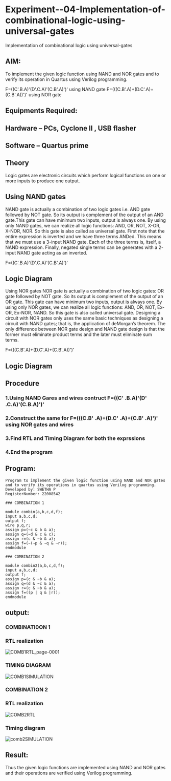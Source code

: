 # Experiment--04-Implementation-of-combinational-logic-using-universal-gates
Implementation of combinational logic using universal-gates
 
## AIM:
To implement the given logic function using NAND and NOR gates and to verify its operation in Quartus using Verilog programming.

F=((C'.B.A)'(D'.C.A)'(C.B'.A)')' using NAND gate
F=(((C.B'.A)+(D.C'.A)+(C.B'.A))')' using NOR gate
## Equipments Required:
## Hardware – PCs, Cyclone II , USB flasher
## Software – Quartus prime


## Theory 

Logic gates are electronic circuits which perform logical functions on one or more inputs to produce one output. 

## Using NAND gates
NAND gate is actually a combination of two logic gates i.e. AND gate followed by NOT gate. So its output is complement of the output of an AND gate.This gate can have minimum two inputs, output is always one. By using only NAND gates, we can realize all logic functions: AND, OR, NOT, X-OR, X-NOR, NOR. So this gate is also called as universal gate. First note that the entire expression is inverted and we have three terms ANDed. This means that we must use a 3-input NAND gate. Each of the three terms is, itself, a NAND expression. Finally, negated single terms can be generates with a 2-input NAND gate acting as an inverted.

F=((C'.B.A)'(D'.C.A)'(C.B'.A)')'

## Logic Diagram

Using NOR gates
NOR gate is actually a combination of two logic gates: OR gate followed by NOT gate. So its output is complement of the output of an OR gate. This gate can have minimum two inputs, output is always one. By using only NOR gates, we can realize all logic functions: AND, OR, NOT, Ex-OR, Ex-NOR, NAND. So this gate is also called universal gate. Designing a circuit with NOR gates only uses the same basic techniques as designing a circuit with NAND gates; that is, the application of deMorgan’s theorem. The only difference between NOR gate design and NAND gate design is that the former must eliminate product terms and the later must eliminate sum terms.

F=(((C.B'.A)+(D.C'.A)+(C.B'.A))')'

## Logic Diagram
## Procedure 
### 1.Using NAND Gares and wires contruct F=((C' .B.A)'(D' .C.A)'(C.B.A)')'
### 2.Construct the same for F=(((C.B' .A)+(D.C' .A)+(C.B' .A)')' using NOR gates and wires
### 3.Find RTL and Timing Diagram for both the exprssions
### 4.End the program


## Program:
```
Program to implement the given logic function using NAND and NOR gates and to verify its operations in quartus using Verilog programming.
Developed by: SWETHA P
RegisterNumber: 22008542 

### COMBINATION 1

module combin(a,b,c,d,f);
input a,b,c,d;
output f;
wire p,q,r;
assign p=(~c & b & a);
assign q=(~d & c & c);
assign r=(c & ~b & a);
assign f=(~(~p & ~q & ~r));
endmodule

### COMBINATION 2

module combin2(a,b,c,d,f);
input a,b,c,d;
output f;
assign p=(c & ~b & a);
assign q=(d & ~c & a);
assign r=(c & ~b & a);
assign f=((p | q & |r));
endmodule
```

## output:
### COMBINATI0ON 1
### RTL realization
![COMB1RTL_page-0001](https://user-images.githubusercontent.com/120623583/214080316-0ad1ee7c-1bab-45f1-8c8f-df15c8f50079.jpg)

### TIMING DIAGRAM
![COMB1SIMULATION](https://user-images.githubusercontent.com/120623583/214215334-04405c34-bc47-4d37-8148-5875a2986e4e.png)

### COMBINATION 2
### RTL realization
![COMB2RTL](https://user-images.githubusercontent.com/120623583/214215393-cff925c1-8cb7-46bd-8cda-167da159dbda.png)

### Timing diagram
![comb2SIMULATION](https://user-images.githubusercontent.com/120623583/214215451-924da9ab-e2e1-4938-89ee-25c15ac08988.png)

## Result:
Thus the given logic functions are implemented using NAND and NOR gates and their operations are verified using Verilog programming.
